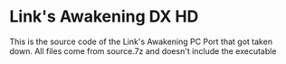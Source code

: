 # Link's Awakening DX HD
This is the source code of the Link's Awakening PC Port that got taken down. All files come from source.7z and doesn't include the executable
